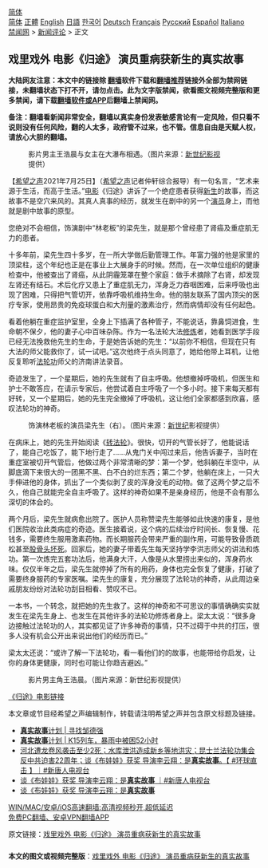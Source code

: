  <!-- 面包屑导航 --> <div class="breadcrumb"><!-- GTranslate: https://gtranslate.io/ -->  <div class="switcher notranslate">  <div class="selected">  <a href="#" onclick="return false;"> 简体</a>  </div>  <div class="option">  <a href="https://www.bannedbook.org" onclick="doGTranslate('zh-CN|zh-CN');jQuery('div.switcher div.selected a').html(jQuery(this).html());return false;" title="简体中文" class="nturl selected"> 简体</a>  <a href="https://www.bannedbook.org/zh-tw/" onclick="doGTranslate('zh-CN|zh-TW');jQuery('div.switcher div.selected a').html(jQuery(this).html());return false;" title="繁體中文" class="nturl"> 正體</a>  <a href="https://www.bannedbook.org/en/" onclick="doGTranslate('zh-CN|en');jQuery('div.switcher div.selected a').html(jQuery(this).html());return false;" title="English" class="nturl"> English</a>  <a href="https://www.bannedbook.org/ja/" onclick="doGTranslate('zh-CN|ja');jQuery('div.switcher div.selected a').html(jQuery(this).html());return false;" title="日本語" class="nturl"> 日語</a>  <a href="https://www.bannedbook.org/ko/" onclick="doGTranslate('zh-CN|ko');jQuery('div.switcher div.selected a').html(jQuery(this).html());return false;" title="한국어" class="nturl"> 한국어</a>  <a href="https://www.bannedbook.org/de/" onclick="doGTranslate('zh-CN|de');jQuery('div.switcher div.selected a').html(jQuery(this).html());return false;" title="Deutsch" class="nturl"> Deutsch</a>  <a href="https://www.bannedbook.org/fr/" onclick="doGTranslate('zh-CN|fr');jQuery('div.switcher div.selected a').html(jQuery(this).html());return false;" title="Français" class="nturl"> Français</a>  <a href="https://www.bannedbook.org/ru/" onclick="doGTranslate('zh-CN|ru');jQuery('div.switcher div.selected a').html(jQuery(this).html());return false;" title="Русский" class="nturl"> Русский</a>  <a href="https://www.bannedbook.org/es/" onclick="doGTranslate('zh-CN|es');jQuery('div.switcher div.selected a').html(jQuery(this).html());return false;" title="Español" class="nturl"> Español</a>  <a href="https://www.bannedbook.org/it/" onclick="doGTranslate('zh-CN|it');jQuery('div.switcher div.selected a').html(jQuery(this).html());return false;" title="Italiano" class="nturl"> Italiano</a>  </div>  </div>      <div class='breadcrumb-sub'><!-- Breadcrumb NavXT 6.3.0 --> <a href="https://www.bannedbook.org/" class="home">禁闻网</a> &gt; <a href="https://www.bannedbook.org/bnews/comments/" class="category">新闻评论</a> &gt; 正文</div></div><h2>戏里戏外 电影《归途》 演员重病获新生的真实故事</h2> <p class="notice"><b>大陆网友注意：本文中的链接除 <a href="https://github.com/bannedbook/fanqiang" >翻墙</a>软件下载和<a href="https://github.com/killgcd/justmysocks/blob/master/README.md">翻墙推荐</a>链接外全部为禁网链接，未翻墙状态下打不开，请勿点击。此为文字版禁闻，欲看图文视频完整版和更多禁闻，请下载<a href="https://github.com/bannedbook/fanqiang">翻墙软件或APP</a>后翻墙上禁闻网。</p><p>备注：翻墙看新闻非常安全，翻墙以真实身份发表敏感言论有一定风险，但只看不说则没有任何风险，翻的人太多，政府管不过来，也不管。信息自由是天赋人权，请放心大胆的翻墙。</b></p>  <div class="entry"> <figure><figcaption>影片男主王浩晨与女主在大瀑布相遇。（图片来源：<a href="https://www.bannedbook.org/bnews/tag/%E6%96%B0%E4%B8%96%E7%BA%AA%E5%BD%B1%E8%A7%86/" class="st_tag internal_tag" rel="tag" title="标签 新世纪影视 下的日志">新世纪影视</a>提供）</figcaption></figure> <p>【<span class='wp_keywordlink_affiliate'><a href="https://www.soundofhope.org" title="希望之声" target="_blank">希望之声</a></span>2021年7月25日】（<a href="https://www.bannedbook.org/bnews/tag/%e5%b8%8c%e6%9c%9b%e4%b9%8b%e5%a3%b0/" class="st_tag internal_tag" rel="tag" title="标签 希望之声 下的日志">希望之声</a>记者仲轩综合报导）有一句名言，“艺术来源于生活，而高于生活。”<a href="https://www.bannedbook.org/bnews/tag/%e7%94%b5%e5%bd%b1/" class="st_tag internal_tag" rel="tag" title="标签 电影 下的日志">电影</a>《归途》讲诉了一个绝症患者获得<span class='wp_keywordlink'><a href="https://www.bannedbook.org/forum2/topic1642.html" title="正见网《新生》" target="_blank">新生</a></span>的故事，而这故事不是空穴来风的。其真人真事的经历，就发生在剧中的另一个<a href="https://www.bannedbook.org/bnews/tag/%e6%bc%94%e5%91%98/" class="st_tag internal_tag" rel="tag" title="标签 演员 下的日志">演员</a>身上，而他就是剧中故事的原型。</p> <p>您绝对不会相信，饰演剧中“林老板”的梁先生，就是那个曾经患了肾癌及重症肌无力的患者。</p> <p>十多年前，梁先生四十多岁，在一所大学做后勤管理工作。年富力强的他是家里的顶梁柱，这个年纪也正是在事业上大展身手的时候。然而，在一次单位组织的健康检查中，他被查出了肾癌，从此阴霾笼罩在整个家庭：做手术摘除了右肾，却发现左肾还有结石。术后化疗又患上了重症肌无力，浑身乏力吞咽困难，后来呼吸也出现了困难，只得把气管切开，依靠呼吸机维持生命。他的朋友联系了国内顶尖的医疗专家，使用昂贵的免疫球蛋白和大剂量的激素治疗，然而病情却没有任何起色。</p>  <p>看着他躺在重症监护室里，全身上下插满了各种管子，不能说话，靠鼻饲进食，生命朝不保夕，他的妻子心中百味杂陈。作为一名法轮大法<span class='wp_keywordlink'><a href="https://www.qi-gong.me/" title="气功修炼网" target="_blank">修炼</a></span>者，她看到医学手段已经无法挽救他先生的生命，于是她告诉她的先生：“以前你不相信，但现在只有大法的师父能救你了，试一试吧。”这次他终于点头同意了，她给他带上耳机，让他反复聆听<a href="https://www.bannedbook.org/bnews/tag/%e6%b3%95%e8%bd%ae%e5%8a%9f/" class="st_tag internal_tag" rel="tag" title="标签 法轮功 下的日志">法轮功</a>师父的济南讲法录音。</p> <p>奇迹发生了，一个星期后，她的先生就有了自主呼吸。他想撤掉呼吸机，但医生和护士不敢答应，在请示专家后，他尝试着自主呼吸了一个多小时。接下来每天都有好转，又一个星期后，她的先生完全撤掉了呼吸机，这让他们全家都感到欣喜，感叹法轮功的神奇。</p> <figure><figcaption>饰演林老板的演员梁先生（右）。（图片来源：<a href="https://www.bannedbook.org/bnews/tag/%e6%96%b0%e4%b8%96%e7%ba%aa/" class="st_tag internal_tag" rel="tag" title="标签 新世纪 下的日志">新世纪</a>影视提供）</figcaption></figure> <p>在病床上，她的先生开始阅读《<span class='wp_keywordlink'><a href="https://gb.falundafa.org/chigb/zfl.htm" title="《转法轮》" target="_blank">转法轮</a></span>》。很快，切开的气管长好了，他能说话了，能自己吃饭了，能下地行走了……从鬼门关中闯过来后，他告诉妻子，当时在重症室被切开气管后，他做过两个非常清晰的梦：第一个梦，他斜躺在半空中，从脚底滴下来很大的一团黑不黑、白不白的烂东西；第二个梦，他躺在床上，一只大手伸进他的身体，抓出了一个类似剥了皮的浑身没毛的动物。做了这两个梦之后不久，他自己就能完全自主呼吸了。这样的神奇如果不是亲身经历，他是不会有那么深切的体会的。</p>  <p>两个月后，梁先生就病愈出院了。医护人员称赞梁先生能够如此快速的康复，是他们医院收治此类病症的奇迹。医生接着说，这个病的后续治疗时间长、恢复慢、花钱多，需要终生服用激素药物。而长期服药会带来严重的副作用，可能导致骨质疏松甚至<a href="https://www.bannedbook.org/bnews/tag/%e8%82%a1%e9%aa%a8%e5%a4%b4%e5%9d%8f%e6%ad%bb/" class="st_tag internal_tag" rel="tag" title="标签 股骨头坏死 下的日志">股骨头坏死</a>。回家后，她的妻子带着先生每天坚持学李洪志师父的讲法和炼功。第一次炼完五套功法后，他满身大汗，人像是从水里捞出来似的，浑身药水味。仅仅半年之后，梁先生就停掉了所有的用药，身体也完全恢复了健康，打破了需要终身服药的专家医嘱。梁先生的康复，充分展现了法轮功的神奇，从此周边亲戚朋友纷纷对法轮功刮目相看、赞叹不已。</p> <p>一本书，一个转念，就把她的先生救了。这样的神奇和不可思议的事情确确实实就发生在梁先生身上、也发生在其他许多的法轮功修炼者身上。梁太太说：“很多身边接触过法轮功的人，其实都见证了许多神奇的事情，只不过碍于中共的打压，很多人没有机会公开出来说出他们的经历而已。”</p> <p>梁太太还说：“或许了解一下法轮功，看一看他们的的故事，也能带给你启发，让你的身体更健康，同时也可能让你趋吉避凶。”</p>  <figure><figcaption>影片男主角王浩晨。（图片来源：新世纪影视提供）</figcaption></figure> <p><a href="https://youtu.be/ZGetTLbAGms">《归途》电影链接</a></p> <p>本文章或节目经希望之声编辑制作，转载请注明希望之声并包含原文标题及链接。 </p> <ul class='op-related-articles' title='相关阅读'> <li><a href='https://www.bannedbook.org/bnews/baitai/20210724/1593463.html' target='_blank'><b>真实故事</b>计划 &#124; 寻找邹德强</a></li> <li><a href='https://www.bannedbook.org/bnews/baitai/20210723/1592608.html' target='_blank'><b>真实故事</b>计划 &#124; K15列车，暴雨中被困52小时</a></li> <li><a href='https://www.bannedbook.org/bnews/bannedvideo/20210722/1592189.html' target='_blank'>河北遭龙卷风袭击至少2死；水库泄洪造成新乡等地洪灾；昆士兰法轮功集会 反中共迫害22周年；谈《布娃娃》获奖 导演李云翔：是<b>真实故事</b>。【 #环球直击 】｜#新唐人电视台</a></li> <li><a href='https://www.bannedbook.org/bnews/bannedvideo/20210722/1592169.html' target='_blank'>谈《布娃娃》获奖 导演李云翔：是<b>真实故事</b> ｜#新唐人电视台</a></li> <li><a href='https://www.bannedbook.org/bnews/taiwannews/20210722/1592095.html' target='_blank'>谈《布娃娃》获奖 导演李云翔：是<b>真实故事</b></a></li> </ul> <p class="texttj"> <a href="https://github.com/bannedbook/fanqiang/wiki/V2ray%E6%9C%BA%E5%9C%BA" target="_blank">WIN/MAC/安卓/iOS高速翻墙:高清视频秒开,超低延迟</a><br/> <a href="https://github.com/bannedbook/fanqiang/wiki/%E7%A6%81%E9%97%BB%E7%BD%91%E5%AE%89%E5%8D%93%E7%BF%BB%E5%A2%99%E6%96%B0%E9%97%BBAPP" target="_blank">免费PC翻墙、安卓VPN翻墙APP</a></p> <p>原文链接：<a class="src_link"  href="https://www.soundofhope.org/post/529175" target="_blank">戏里戏外 电影《归途》 演员重病获新生的真实故事</a></p><a name='sharetosocial'></a>  <div style="margin-bottom:5px;padding-bottom:5px;clear:both"> <div id="archive-pix-1" class="banner-ads"> <!-- AuctionX Display platform tag START --> <div id="26318x728x90x621x_ADSLOT2" clicktrack="%%CLICK_URL_ESC%%"></div> <!-- AuctionX Display platform tag END --> </div> <div id="archive-pix-2" class="banner-ads"> <!-- AuctionX Display platform tag START --> <div id="26315x300x250x621x_ADSLOT2" clicktrack="%%CLICK_URL_ESC%%"></div> <!-- AuctionX Display platform tag END --> </div> </div>  <div id="archive-pix-1" class="banner-ads"> <!-- AuctionX Display platform tag START --> <div id="26318x728x90x621x_ADSLOT3" clicktrack="%%CLICK_URL_ESC%%"></div> <!-- AuctionX Display platform tag END --> </div> <div><b>本文的图文或视频完整版</b>：<a href='https://www.bannedbook.org/bnews/comments/20210726/1594223.html'>戏里戏外 电影《归途》 演员重病获新生的真实故事</a></div>  </div><!--END ENTRY--> 